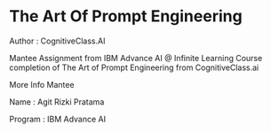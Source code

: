 # The Art Of Prompt Engineering

Author : CognitiveClass.AI

Mantee Assignment from IBM Advance AI @ Infinite Learning Course completion of The Art of Prompt Engineering from CognitiveClass.ai

More Info Mantee

Name : Agit Rizki Pratama

Program : IBM Advance AI
